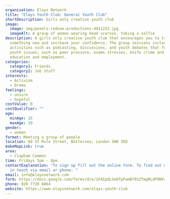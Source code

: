 ```yaml
---
organisation: Elays Network
title: "Elays Youth Club: General Youth Club"
shortDescription: Girls only creative youth club
image:
  image: img/pexels-rodnae-productions-4911252.jpg
  imageAlt: A group of women wearing head scarves, taking a selfie
description: A girls only creative youth club that encourages you to try
  something new and increase your confidence. The group sessions include
  activities such as podcasting, discussions, and youth debates that focuses in
  youth issues; such as peer pressure, exams stresses, knife crime and further
  education and employment.
categories:
  category1: Friends
  category2: Job Stuff
interests:
  - Activism
  - Drama
feelings:
  - unsure
  - hopeful
costValue: 0
costQualifier: ""
age:
  minAge: 15
  maxAge: 19
gender:
  - women
format: Meeting a group of people
location: 68 St Rule Street, Battersea, London SW8 3ED
makeMapLink: true
area:
  - Clapham Common
time: Fridays 5pm - 8pm
contactExplanation: "To sign up fill out the online form. To find out more, get
  in touch via email or phone. "
email: info@elaysnetwork.com
form: https://docs.google.com/forms/d/e/1FAIpQLSe8fpFwmB765ZTmgRLdP9NFwB4MuCau85hb9v0GBIeJ0M_0Xg/viewform
phone: 020 7720 6864
website: https://www.elaysnetwork.com/elays-youth-club
---
```

